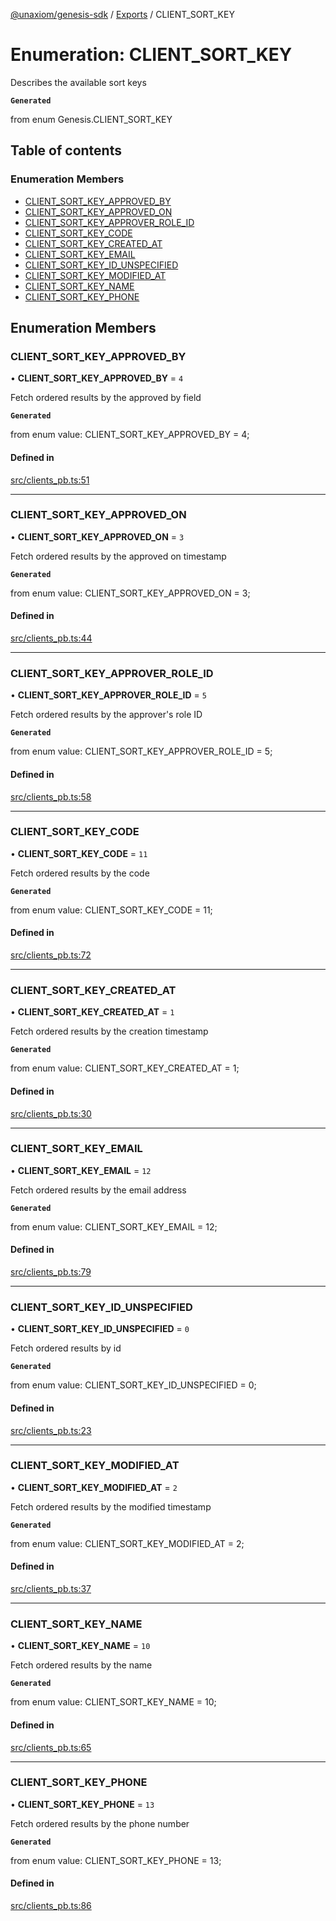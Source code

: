 [@unaxiom/genesis-sdk](../README.md) / [Exports](../modules.md) / CLIENT\_SORT\_KEY

# Enumeration: CLIENT\_SORT\_KEY

Describes the available sort keys

**`Generated`**

from enum Genesis.CLIENT_SORT_KEY

## Table of contents

### Enumeration Members

- [CLIENT\_SORT\_KEY\_APPROVED\_BY](CLIENT_SORT_KEY.md#client_sort_key_approved_by)
- [CLIENT\_SORT\_KEY\_APPROVED\_ON](CLIENT_SORT_KEY.md#client_sort_key_approved_on)
- [CLIENT\_SORT\_KEY\_APPROVER\_ROLE\_ID](CLIENT_SORT_KEY.md#client_sort_key_approver_role_id)
- [CLIENT\_SORT\_KEY\_CODE](CLIENT_SORT_KEY.md#client_sort_key_code)
- [CLIENT\_SORT\_KEY\_CREATED\_AT](CLIENT_SORT_KEY.md#client_sort_key_created_at)
- [CLIENT\_SORT\_KEY\_EMAIL](CLIENT_SORT_KEY.md#client_sort_key_email)
- [CLIENT\_SORT\_KEY\_ID\_UNSPECIFIED](CLIENT_SORT_KEY.md#client_sort_key_id_unspecified)
- [CLIENT\_SORT\_KEY\_MODIFIED\_AT](CLIENT_SORT_KEY.md#client_sort_key_modified_at)
- [CLIENT\_SORT\_KEY\_NAME](CLIENT_SORT_KEY.md#client_sort_key_name)
- [CLIENT\_SORT\_KEY\_PHONE](CLIENT_SORT_KEY.md#client_sort_key_phone)

## Enumeration Members

### CLIENT\_SORT\_KEY\_APPROVED\_BY

• **CLIENT\_SORT\_KEY\_APPROVED\_BY** = ``4``

Fetch ordered results by the approved by field

**`Generated`**

from enum value: CLIENT_SORT_KEY_APPROVED_BY = 4;

#### Defined in

[src/clients_pb.ts:51](https://github.com/Unaxiom/genesis-ts-sdk/blob/a265138/src/clients_pb.ts#L51)

___

### CLIENT\_SORT\_KEY\_APPROVED\_ON

• **CLIENT\_SORT\_KEY\_APPROVED\_ON** = ``3``

Fetch ordered results by the approved on timestamp

**`Generated`**

from enum value: CLIENT_SORT_KEY_APPROVED_ON = 3;

#### Defined in

[src/clients_pb.ts:44](https://github.com/Unaxiom/genesis-ts-sdk/blob/a265138/src/clients_pb.ts#L44)

___

### CLIENT\_SORT\_KEY\_APPROVER\_ROLE\_ID

• **CLIENT\_SORT\_KEY\_APPROVER\_ROLE\_ID** = ``5``

Fetch ordered results by the approver's role ID

**`Generated`**

from enum value: CLIENT_SORT_KEY_APPROVER_ROLE_ID = 5;

#### Defined in

[src/clients_pb.ts:58](https://github.com/Unaxiom/genesis-ts-sdk/blob/a265138/src/clients_pb.ts#L58)

___

### CLIENT\_SORT\_KEY\_CODE

• **CLIENT\_SORT\_KEY\_CODE** = ``11``

Fetch ordered results by the code

**`Generated`**

from enum value: CLIENT_SORT_KEY_CODE = 11;

#### Defined in

[src/clients_pb.ts:72](https://github.com/Unaxiom/genesis-ts-sdk/blob/a265138/src/clients_pb.ts#L72)

___

### CLIENT\_SORT\_KEY\_CREATED\_AT

• **CLIENT\_SORT\_KEY\_CREATED\_AT** = ``1``

Fetch ordered results by the creation timestamp

**`Generated`**

from enum value: CLIENT_SORT_KEY_CREATED_AT = 1;

#### Defined in

[src/clients_pb.ts:30](https://github.com/Unaxiom/genesis-ts-sdk/blob/a265138/src/clients_pb.ts#L30)

___

### CLIENT\_SORT\_KEY\_EMAIL

• **CLIENT\_SORT\_KEY\_EMAIL** = ``12``

Fetch ordered results by the email address

**`Generated`**

from enum value: CLIENT_SORT_KEY_EMAIL = 12;

#### Defined in

[src/clients_pb.ts:79](https://github.com/Unaxiom/genesis-ts-sdk/blob/a265138/src/clients_pb.ts#L79)

___

### CLIENT\_SORT\_KEY\_ID\_UNSPECIFIED

• **CLIENT\_SORT\_KEY\_ID\_UNSPECIFIED** = ``0``

Fetch ordered results by id

**`Generated`**

from enum value: CLIENT_SORT_KEY_ID_UNSPECIFIED = 0;

#### Defined in

[src/clients_pb.ts:23](https://github.com/Unaxiom/genesis-ts-sdk/blob/a265138/src/clients_pb.ts#L23)

___

### CLIENT\_SORT\_KEY\_MODIFIED\_AT

• **CLIENT\_SORT\_KEY\_MODIFIED\_AT** = ``2``

Fetch ordered results by the modified timestamp

**`Generated`**

from enum value: CLIENT_SORT_KEY_MODIFIED_AT = 2;

#### Defined in

[src/clients_pb.ts:37](https://github.com/Unaxiom/genesis-ts-sdk/blob/a265138/src/clients_pb.ts#L37)

___

### CLIENT\_SORT\_KEY\_NAME

• **CLIENT\_SORT\_KEY\_NAME** = ``10``

Fetch ordered results by the name

**`Generated`**

from enum value: CLIENT_SORT_KEY_NAME = 10;

#### Defined in

[src/clients_pb.ts:65](https://github.com/Unaxiom/genesis-ts-sdk/blob/a265138/src/clients_pb.ts#L65)

___

### CLIENT\_SORT\_KEY\_PHONE

• **CLIENT\_SORT\_KEY\_PHONE** = ``13``

Fetch ordered results by the phone number

**`Generated`**

from enum value: CLIENT_SORT_KEY_PHONE = 13;

#### Defined in

[src/clients_pb.ts:86](https://github.com/Unaxiom/genesis-ts-sdk/blob/a265138/src/clients_pb.ts#L86)
